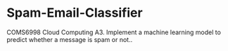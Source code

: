 # Spam-Email-Classifier
COMS6998 Cloud Computing A3.  Implement a machine learning model to predict whether a  message is spam or not..
